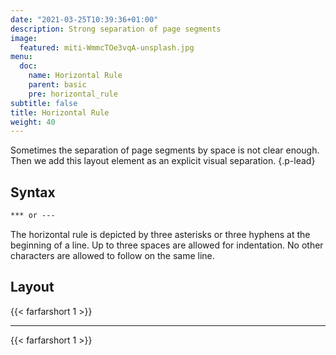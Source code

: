 ```yaml
---
date: "2021-03-25T10:39:36+01:00"
description: Strong separation of page segments
image:
  featured: miti-WmmcTOe3vqA-unsplash.jpg
menu:
  doc:
    name: Horizontal Rule
    parent: basic
    pre: horizontal_rule
subtitle: false
title: Horizontal Rule
weight: 40
---
```


Sometimes the separation of page segments by space is not clear enough. Then we add this layout element as an explicit visual separation.
{.p-lead} <!--more-->

## Syntax

```md {.left}
*** or ---
```
The horizontal rule is depicted by three asterisks or three hyphens at the beginning of a line. Up to three spaces are allowed for indentation. No other characters are allowed to follow on the same line.

## Layout

{{< farfarshort 1 >}}  

***

{{< farfarshort 1 >}}
